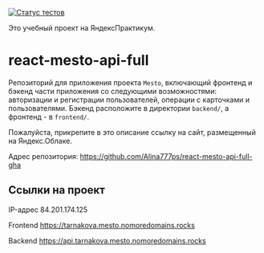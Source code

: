 [![Статус тестов](../../actions/workflows/tests.yml/badge.svg)](../../actions/workflows/tests.yml)

Это учебный проект на ЯндексПрактикум.

# react-mesto-api-full
Репозиторий для приложения проекта `Mesto`, включающий фронтенд и бэкенд части приложения со следующими возможностями: авторизации и регистрации пользователей, операции с карточками и пользователями. Бэкенд расположите в директории `backend/`, а фронтенд - в `frontend/`. 
  
Пожалуйста, прикрепите в это описание ссылку на сайт, размещенный на Яндекс.Облаке.

Адрес репозитория: https://github.com/Alina777ps/react-mesto-api-full-gha

## Ссылки на проект

IP-адрес 84.201.174.125

Frontend https://tarnakova.mesto.nomoredomains.rocks

Backend https://api.tarnakova.mesto.nomoredomains.rocks